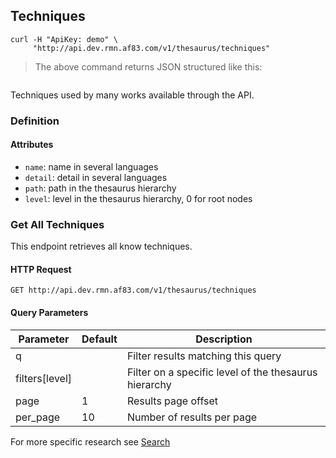 ## Techniques

```shell
curl -H "ApiKey: demo" \
     "http://api.dev.rmn.af83.com/v1/thesaurus/techniques"
```

> The above command returns JSON structured like this:

<pre class="live_requests" data-path="/v1/thesaurus/techniques">
</pre>

Techniques used by many works available through the API.

### Definition

#### Attributes

* `name`: name in several languages
* `detail`: detail in several languages
* `path`: path in the thesaurus hierarchy
* `level`: level in the thesaurus hierarchy, 0 for root nodes

### Get All Techniques

This endpoint retrieves all know techniques.

#### HTTP Request

`GET http://api.dev.rmn.af83.com/v1/thesaurus/techniques`

#### Query Parameters

Parameter              | Default  | Description
---------              | -------  | -----------
q                      |          | Filter results matching this query
filters[level]         |          | Filter on a specific level of the thesaurus hierarchy
page                   | 1        | Results page offset
per_page               | 10       | Number of results per page

For more specific research see [Search](/?shell#search)
